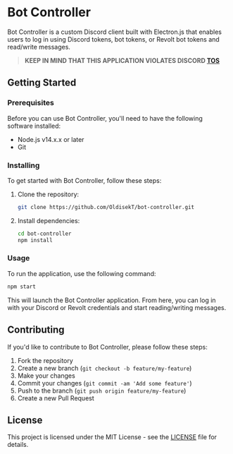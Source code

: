 # Bot Controller

Bot Controller is a custom Discord client built with Electron.js that enables users to log in using Discord tokens, bot tokens, or Revolt bot tokens and read/write messages.

> **KEEP IN MIND THAT THIS APPLICATION VIOLATES DISCORD [TOS](https://discord.com/terms)**

## Getting Started

### Prerequisites

Before you can use Bot Controller, you'll need to have the following software installed:

- Node.js v14.x.x or later
- Git

### Installing

To get started with Bot Controller, follow these steps:

1.  Clone the repository:

    ```bash
    git clone https://github.com/OldisekT/bot-controller.git
    ```

2.  Install dependencies:

    ```bash
    cd bot-controller
    npm install
    ```

### Usage

To run the application, use the following command:

```bash
npm start

```

This will launch the Bot Controller application. From here, you can log in with your Discord or Revolt credentials and start reading/writing messages.

## Contributing

If you'd like to contribute to Bot Controller, please follow these steps:

1.  Fork the repository
1.  Create a new branch (`git checkout -b feature/my-feature`)
1.  Make your changes
1.  Commit your changes (`git commit -am 'Add some feature'`)
1.  Push to the branch (`git push origin feature/my-feature`)
1.  Create a new Pull Request

## License

This project is licensed under the MIT License - see the [LICENSE](LICENSE) file for details.
